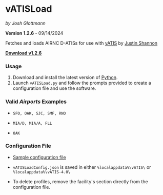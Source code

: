 # vATISLoad

_by Josh Glottmann_

**Version 1.2.6** - 09/14/2024

Fetches and loads AIRNC D-ATISs for use with [vATIS](https://vatis.clowd.io/) by [Justin Shannon](https://github.com/JustinShannon)

__[Download v1.2.6](https://github.com/glott/vATISLoad/releases/latest/download/vATISLoad.py)__ 

### Usage

1) Download and install the latest version of [Python](https://www.python.org/downloads/).
2) Launch `vATISLoad.py` and follow the prompts provided to create a configuration file and use the software. 

### Valid *Airports* Examples

- `SFO, OAK, SJC, SMF, RNO`

- `MIA/D, MIA/A, FLL`

- `OAK`

### Configuration File

- [Sample configuration file](https://github.com/glott/vATISLoad/blob/main/vATISLoadConfig.json)

- `vATISLoadConfig.json` is saved in either `%localappdata%\vATIS\` or `%localappdata%\vATIS-4.0\` 

- To delete profiles, remove the facility's section directly from the configuration file.
